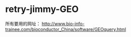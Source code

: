 # retry-jimmy-GEO
所有要用的网址：
http://www.bio-info-trainee.com/bioconductor_China/software/GEOquery.html
